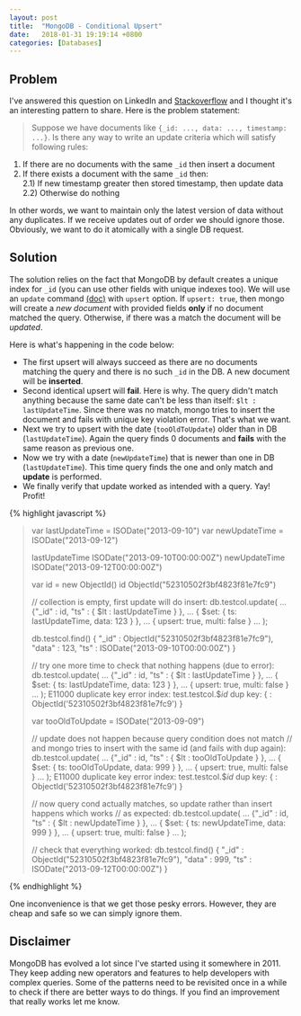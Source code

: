 ```yaml
---
layout: post
title:  "MongoDB - Conditional Upsert"
date:   2018-01-31 19:19:14 +0800
categories: [Databases]
---
```

## Problem
I've answered this question on LinkedIn and [Stackoverflow](https://stackoverflow.com/questions/21649146/conditional-upsert-in-mongodb/21649147#21649147) and I thought it's an interesting pattern to share. Here is the problem statement:

> Suppose we have documents like `{_id: ..., data: ..., timestamp: ...}`.
Is there any way to write an update criteria which will satisfy following rules:  
1) If there are no documents with the same `_id` then insert a document  
2) If there exists a document with the same `_id` then:  
2.1) If new timestamp greater then stored timestamp, then update data  
2.2) Otherwise do nothing

In other words, we want to maintain only the latest version of data without any duplicates. If we receive updates out of order we should ignore those. Obviously, we want to do it atomically with a single DB request.

## Solution
The solution relies on the fact that MongoDB by default creates a unique index for `_id` (you can use other fields with unique indexes too). We will use an `update` command [(doc)](https://docs.mongodb.com/manual/reference/method/db.collection.update) with `upsert` option. If `upsert: true`, then mongo will create a *new document* with provided fields **only** if no document matched the query. Otherwise, if there was a match the document will be *updated*.

Here is what's happening in the code below:

* The first upsert will always succeed as there are no documents matching the query and there is no such `_id` in the DB. A new document will be **inserted**.
* Second identical upsert will **fail**. Here is why. The query didn't match anything because the same date can't be less than itself: `$lt : lastUpdateTime`. Since there was no match, mongo tries to insert the document and fails with unique key violation error. That's what we want.
* Next we try to upsert with the date (`tooOldToUpdate`) older than in DB (`lastUpdateTime`). Again the query finds 0 documents and **fails** with the same reason as previous one.
* Now we try with a date (`newUpdateTime`) that is newer than one in DB (`lastUpdateTime`). This time query finds the one and only match and **update** is performed.
* We finally verify that update worked as intended with a query. Yay! Profit!

{% highlight javascript %}
> var lastUpdateTime = ISODate("2013-09-10")
> var newUpdateTime = ISODate("2013-09-12")
>
> lastUpdateTime
ISODate("2013-09-10T00:00:00Z")
> newUpdateTime
ISODate("2013-09-12T00:00:00Z")
>
> var id = new ObjectId()
> id
ObjectId("52310502f3bf4823f81e7fc9")
>
> // collection is empty, first update will do insert:
> db.testcol.update(
... {"_id" : id, "ts" : { $lt : lastUpdateTime } },
... { $set: { ts: lastUpdateTime, data: 123 } },
... { upsert: true, multi: false }
... );
>
> db.testcol.find()
{ "_id" : ObjectId("52310502f3bf4823f81e7fc9"), "data" : 123, "ts" : ISODate("2013-09-10T00:00:00Z") }
>
> // try one more time to check that nothing happens (due to error):
> db.testcol.update(
... {"_id" : id, "ts" : { $lt : lastUpdateTime } },
... { $set: { ts: lastUpdateTime, data: 123 } },
... { upsert: true, multi: false }
... );
E11000 duplicate key error index: test.testcol.$_id_ dup key: { : ObjectId('52310502f3bf4823f81e7fc9') }
>
> var tooOldToUpdate = ISODate("2013-09-09")
>
> // update does not happen because query condition does not match
> // and mongo tries to insert with the same id (and fails with dup again):
> db.testcol.update(
... {"_id" : id, "ts" : { $lt : tooOldToUpdate } },
... { $set: { ts: tooOldToUpdate, data: 999 } },
... { upsert: true, multi: false }
... );
E11000 duplicate key error index: test.testcol.$_id_ dup key: { : ObjectId('52310502f3bf4823f81e7fc9') }
>
> // now query cond actually matches, so update rather than insert happens which works
> // as expected:
> db.testcol.update(
... {"_id" : id, "ts" : { $lt : newUpdateTime } },
... { $set: { ts: newUpdateTime, data: 999 } },
... { upsert: true, multi: false }
... );
>
> // check that everything worked:
> db.testcol.find()
{ "_id" : ObjectId("52310502f3bf4823f81e7fc9"), "data" : 999, "ts" : ISODate("2013-09-12T00:00:00Z") }
>
{% endhighlight %}

One inconvenience is that we get those pesky errors. However, they are cheap and safe so we can simply ignore them.

## Disclaimer
MongoDB has evolved a lot since I've started using it somewhere in 2011. They keep adding new operators and features to help developers with complex queries. Some of the patterns need to be revisited once in a while to check if there are better ways to do things. If you find an improvement that really works let me know.

